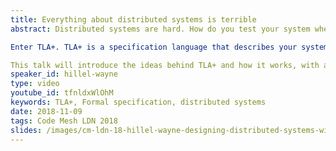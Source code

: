 ```yaml
---
title: Everything about distributed systems is terrible
abstract: Distributed systems are hard. How do you test your system when it's spread across three services and four languages? Unit testing and type systems only take us so far. At some point we need new tools. 

Enter TLA+. TLA+ is a specification language that describes your system and the properties you want. This makes it a fantastic complement to testing: not only can you check your code, you can check your design, too! TLA+ is especially effective for testing concurrency problems, like crashes, race conditions, and dropped messages. 

This talk will introduce the ideas behind TLA+ and how it works, with a focus on practical examples. We'll also show how it caught complex bugs in our systems, as well as how you can start applying it to your own work.
speaker_id: hillel-wayne
type: video
youtube_id: tfnldxWlOhM
keywords: TLA+, Formal specification, distributed systems
date: 2018-11-09
tags: Code Mesh LDN 2018
slides: /images/cm-ldn-18-hillel-wayne-designing-distributed-systems-with-tla-compressed.pdf
---
```


